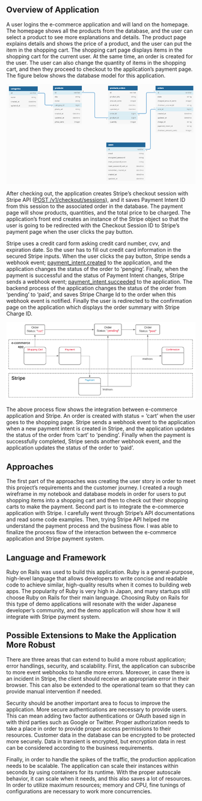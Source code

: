## Overview of Application
A user logins the e-commerce application and will land on the homepage. The homepage shows all the products from the database, and the user can select a product to see more explanations and details. The product page explains details and shows the price of a product, and the user can put the item in the shopping cart. The shopping cart page displays items in the shopping cart for the current user. At the same time, an order is created for the user. The user can also change the quantity of items in the shopping cart, and then they proceed to checkout to the application’s payment page. The figure below shows the database model for this application.

![models](./img/model_new.png?raw=true "Database Model")

After checking out, the application creates Stripe’s checkout session with Stripe API ([POST  /v1/checkout/sessions](https://stripe.com/docs/api/checkout/sessions#create_checkout_session)), and it saves Payment Intent ID from this session to the associated order in the database. The payment page will show products,  quantities, and the total price to be charged. The application’s front end creates an instance of the Stripe object so that the user is going to be redirected with the Checkout Session ID to Stripe’s payment page when the user clicks the pay button.

Stripe uses a credit card form asking credit card number, cvv, and expiration date. So the user has to fill out credit card information in the secured Stripe inputs. When the user clicks the pay button, Stripe sends a webhook event; [payment_intent.created](https://stripe.com/docs/api/events/types#event_types-payment_intent.created) to the application, and the application changes the status of the order to ‘penging’. Finally, when the payment is successful and the status of Payment Intent changes, Stripe sends a webhook event; [payment_intent.succeeded](https://stripe.com/docs/api/events/types#event_types-payment_intent.succeeded) to the application. The backend process of the application changes the status of the order from ‘pending’ to ‘paid’, and saves Stripe Charge Id to the order when this webhook event is notified. Finally the user is redirected to the confirmation page on the application which displays the order summary with Stripe Charge ID.

![flow](./img/flow.png?raw=true "Process Flow")

The above process flow shows the integration between e-commerce application and Stripe. An order is created with status = ‘cart’ when the user goes to the shopping page. Stripe sends a webhook event to the application when a new payment intent is created in Stripe, and the application updates the status of the order from ‘cart’ to ‘pending’. Finally when the payment is successfully completed, Stripe sends another webhook event, and the application updates the status of the order to ‘paid’.

## Approaches

The first part of the approaches was creating the user story in order to meet this project’s requirements and the customer journey. I created a rough wireframe in my notebook and database models in order for users to put shopping items into a shopping cart and then to check out their shopping carts to make the payment. Second part is to integrate the e-commerce application with Stripe. I carefully went through Stripe’s API documentations and read some code examples. Then, trying Stripe API helped me understand the payment process and the business flow. I was able to finalize the process flow of the interaction between the e-commerce application and Stripe payment system.

## Language and Framework

Ruby on Rails was used to build this application. Ruby is a general-purpose, high-level language that allows developers to write concise and readable code to achieve similar, high-quality results when it comes to building web apps. The popularity of Ruby is very high in Japan, and many startups still choose Ruby on Rails for their main language. Choosing Ruby on Rails for this type of demo applications will resonate with the wider Japanese developer’s community, and the demo application will show how it will integrate with Stripe payment system. 

## Possible Extensions to Make the Application More Robust

There are three areas that can extend to build a more robust application; error handlings, security, and scalability. First, the application can subscribe to more event webhooks to handle more errors. Moreover, in case there is an incident in Stripe, the client should receive an appropriate error in their browser. This can also be extended to the operational team so that they can provide manual intervention if needed.

Security should be another important area to focus to improve the application. More secure authentications are necessary to provide users. This can mean adding two factor authentications or OAuth based sign in with third parties such as Google or Twitter. Proper authorization needs to take a place in order to provide proper access permissions to their resources. Customer data in the database can be encrypted to be protected more securely. Data in transient is encrypted, but encryption data in rest can be considered according to the business requirements.

Finally, in order to handle the spikes of the traffic, the production application needs to be scalable. The application can scale their instances within seconds by using containers for its runtime. With the proper autoscale behavior, it can scale when it needs, and this also saves a lot of resources. In order to utilize maximum resources; memory and CPU, fine tunings of configurations are necessary to work more concurrencies.


